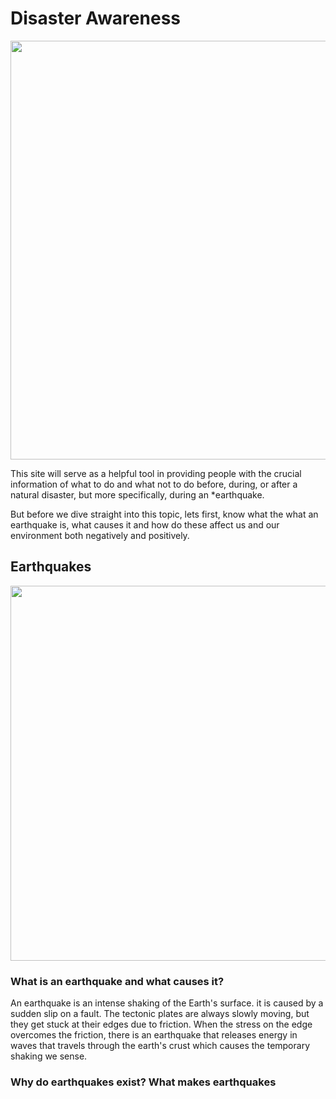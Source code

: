 # Disaster Awareness
  
<img src="https://user-images.githubusercontent.com/99879325/194085048-21b81b44-a40f-4b57-afdf-ce0ccf65c35d.png" width="670" /> 

This site will serve as a helpful tool in providing people with the crucial information of what to do and what not to do before, during, or after a natural disaster, but more specifically, during an *earthquake.

But before we dive straight into this topic, lets first, know what the what an earthquake is, what causes it and how do these affect us and our  environment both negatively and positively.

## Earthquakes

<p align="center">
<img src="https://user-images.githubusercontent.com/99879325/194078362-cadbe801-c516-418e-abc1-910c124ce0d0.jpeg" data-canonical-src="https://gyazo.com/eb5c5741b6a9a16c692170a41a49c858.png" width="600" />
  
### What is an earthquake and what causes it?
  
An earthquake is an intense shaking of the Earth's surface. it is caused by a sudden slip on a fault. The tectonic plates are always slowly moving, but they get stuck at their edges due to friction. When the stress on the edge overcomes the friction, there is an earthquake that releases energy in waves that travels through the earth's crust which causes the temporary shaking we sense. 
  
### Why do earthquakes exist? What makes earthquakes
  
  
  
  
 
 



